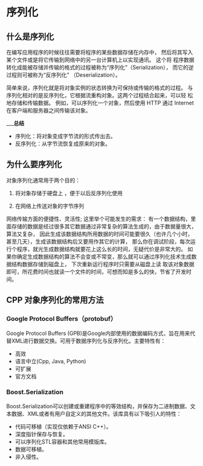 # 序列化

## 什么是序列化

在编写应用程序的时候往往需要将程序的某些数据存储在内存中，
然后将其写入某个文件或是将它传输到网络中的另一台计算机上以实现通讯。
这个将 程序数据转化成能被存储并传输的格式的过程被称为“序列化”（Serialization），
而它的逆过程则可被称为“反序列化” （Deserialization）。

简单来说，序列化就是将对象实例的状态转换为可保持或传输的格式的过程。
与序列化相对的是反序列化，它根据流重构对象。这两个过程结合起来，可以轻 松地存储和传输数据。
例如，可以序列化一个对象，然后使用 HTTP 通过 Internet 在客户端和服务器之间传输该对象。


_____总结__

* 序列化：将对象变成字节流的形式传出去。
* 反序列化：从字节流恢复成原来的对象。


## 为什么要序列化

对象序列化通常用于两个目的：

1. 将对象存储于硬盘上 ，便于以后反序列化使用

2. 在网络上传送对象的字节序列


网络传输方面的便捷性、灵活性;
这里举个可能发生的需求：
有一个数据结构，里面存储的数据是经过很多其它数据通过非常复杂的算法生成的，由于数据量很大，算法又复杂，
因此生成该数据结构所用数据的时间可能要很久（也许几个小时，甚至几天），生成该数据结构后又要用作其它的计算，
那么你在调试阶段，每次运行个程序，就光生成数据结构就要花上这么长的时间，无疑代价是非常大的。
如果你确定生成数据结构的算法不会变或不常变，那么就可以通过序列化技术生成数据结构数据存储到磁盘上，
下次重新运行程序时只需要从磁盘上读 取该对象数据即可，所花费时间也就读一个文件的时间，可想而知是多么的快，节省了开发时间。

## CPP 对象序列化的常用方法

### Google Protocol Buffers（protobuf）

Google Protocol Buffers (GPB)是Google内部使用的数据编码方式，旨在用来代替XML进行数据交换。可用于数据序列化与反序列化。主要特性有：

* 高效
* 语言中立(Cpp, Java, Python)
* 可扩展
* 官方文档

###  Boost.Serialization

Boost.Serialization可以创建或重建程序中的等效结构，并保存为二进制数据、文本数据、XML或者有用户自定义的其他文件。该库具有以下吸引人的特性：

* 代码可移植（实现仅依赖于ANSI C++）。
* 深度指针保存与恢复。
* 可以序列化STL容器和其他常用模版库。
* 数据可移植。
* 非入侵性。










